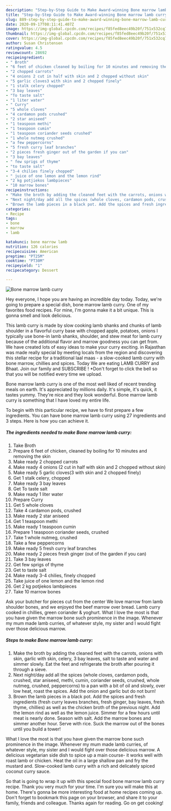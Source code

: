 ```yaml
---
description: "Step-by-Step Guide to Make Award-winning Bone marrow lamb curry"
title: "Step-by-Step Guide to Make Award-winning Bone marrow lamb curry"
slug: 889-step-by-step-guide-to-make-award-winning-bone-marrow-lamb-curry
date: 2020-09-17T08:11:41.407Z
image: https://img-global.cpcdn.com/recipes/f85fed8eec49b20f/751x532cq70/bone-marrow-lamb-curry-recipe-main-photo.jpg
thumbnail: https://img-global.cpcdn.com/recipes/f85fed8eec49b20f/751x532cq70/bone-marrow-lamb-curry-recipe-main-photo.jpg
cover: https://img-global.cpcdn.com/recipes/f85fed8eec49b20f/751x532cq70/bone-marrow-lamb-curry-recipe-main-photo.jpg
author: Susan Christensen
ratingvalue: 4.5
reviewcount: 28692
recipeingredient:
- " Broth"
- "6 feet of chicken cleaned by boiling for 10 minutes and removing the skin"
- "2 chopped carrots"
- "4 onions 2 cut in half with skin and 2 chopped without skin"
- "5 garlic cloves3 with skin and 2 chopped finely"
- "1 stalk celery chopped"
- "3 bay leaves"
- "To taste salt"
- "1 liter water"
- " Curry"
- "5 whole cloves"
- "4 cardamon pods crushed"
- "2 star aniseed"
- "1 teaspoon methi"
- "1 teaspoon cumin"
- "1 teaspoon coriander seeds crushed"
- "1 whole nutmeg crushed"
- "a few peppercorns"
- "5 fresh curry leaf branches"
- "2 pieces fresh ginger out of the garden if you can"
- "3 bay leaves"
- " few sprigs of thyme"
- "to taste salt"
- "3-4 chilies finely chopped"
- " juice of one lemon and the lemon rind"
- "2 kg potjiekos lambpieces"
- "10 marrow bones"
recipeinstructions:
- "Make the broth by adding the cleaned feet with the carrots, onions with skin, garlic with skin, celery, 3 bay leaves, salt to taste and water and simmer slowly. Eat the feet and refrigerate the broth after pouring it through a sieve."
- "Next night/day add all the spices (whole cloves, cardamon pods, crushed, star aniseed, methi, cumin, coriander seeds, crushed, whole nutmeg, crushed, peppercorns) to a pan with a bit of oil and slowly, over low heat, roast the spices. Add the onion and garlic but do not burn!"
- "Brown the lamb pieces in a black pot. Add the spices and fresh ingredients (fresh curry leaves branches, fresh ginger, bay leaves, fresh thyme, chillies) as well as the chicken broth of the previous night. Add the lemon rind as well as the lemon juice. Simmer for a few hours until meat is nearly done. Season with salt. Add the marrow bones and simmer another hour. Serve with rice. Suck the marrow out of the bones until you build a tower!"
categories:
- Recipe
tags:
- bone
- marrow
- lamb

katakunci: bone marrow lamb 
nutrition: 126 calories
recipecuisine: American
preptime: "PT25M"
cooktime: "PT30M"
recipeyield: "1"
recipecategory: Dessert

---
```



![Bone marrow lamb curry](https://img-global.cpcdn.com/recipes/f85fed8eec49b20f/751x532cq70/bone-marrow-lamb-curry-recipe-main-photo.jpg)

Hey everyone, I hope you are having an incredible day today. Today, we're going to prepare a special dish, bone marrow lamb curry. One of my favorites food recipes. For mine, I'm gonna make it a bit unique. This is gonna smell and look delicious.

This lamb curry is made by slow cooking lamb shanks and chunks of lamb shoulder in a flavorful curry base with chopped apple, potatoes, onions I typically use bone-in lamb shanks, shoulder, and stew meat for lamb curry because of the additional flavor and marrow goodness you can get from. We have created lots of easy ideas to make your curry exciting. in Rajasthan was made really special by meeting locals from the region and discovering this stellar recipe for a traditional laal maas - a slow-cooked lamb curry with bone marrow, chillies and spices. Today We are eating LAMB CURRY and Bhaat. Join our family and SUBSCRIBE ! *Don&#39;t forget to click the bell so that you will be notified every time we upload.

Bone marrow lamb curry is one of the most well liked of recent trending meals on earth. It's appreciated by millions daily. It's simple, it's quick, it tastes yummy. They're nice and they look wonderful. Bone marrow lamb curry is something that I have loved my entire life.


To begin with this particular recipe, we have to first prepare a few ingredients. You can have bone marrow lamb curry using 27 ingredients and 3 steps. Here is how you can achieve it.

<!--inarticleads1-->

##### The ingredients needed to make Bone marrow lamb curry:

1. Take  Broth
1. Prepare 6 feet of chicken, cleaned by boiling for 10 minutes and removing the skin
1. Make ready 2 chopped carrots
1. Make ready 4 onions (2 cut in half with skin and 2 chopped without skin)
1. Make ready 5 garlic cloves(3 with skin and 2 chopped finely)
1. Get 1 stalk celery, chopped
1. Make ready 3 bay leaves
1. Get To taste salt
1. Make ready 1 liter water
1. Prepare  Curry
1. Get 5 whole cloves
1. Take 4 cardamon pods, crushed
1. Make ready 2 star aniseed
1. Get 1 teaspoon methi
1. Make ready 1 teaspoon cumin
1. Prepare 1 teaspoon coriander seeds, crushed
1. Take 1 whole nutmeg, crushed
1. Take a few peppercorns
1. Make ready 5 fresh curry leaf branches
1. Make ready 2 pieces fresh ginger (out of the garden if you can)
1. Take 3 bay leaves
1. Get  few sprigs of thyme
1. Get to taste salt
1. Make ready 3-4 chilies, finely chopped
1. Take  juice of one lemon and the lemon rind
1. Get 2 kg potjiekos lambpieces
1. Take 10 marrow bones


Ask your butcher for pieces cut from the center We love marrow from lamb shoulder bones, and we enjoyed the beef marrow over bread. Lamb curry cooked in chillies, green coriander &amp; yoghurt. What I love the most is that you have given the marrow bone such prominence in the image. Whenever my mum made lamb curries, of whatever style, my sister and I would fight over those delicious marrow. 

<!--inarticleads2-->

##### Steps to make Bone marrow lamb curry:

1. Make the broth by adding the cleaned feet with the carrots, onions with skin, garlic with skin, celery, 3 bay leaves, salt to taste and water and simmer slowly. Eat the feet and refrigerate the broth after pouring it through a sieve.
1. Next night/day add all the spices (whole cloves, cardamon pods, crushed, star aniseed, methi, cumin, coriander seeds, crushed, whole nutmeg, crushed, peppercorns) to a pan with a bit of oil and slowly, over low heat, roast the spices. Add the onion and garlic but do not burn!
1. Brown the lamb pieces in a black pot. Add the spices and fresh ingredients (fresh curry leaves branches, fresh ginger, bay leaves, fresh thyme, chillies) as well as the chicken broth of the previous night. Add the lemon rind as well as the lemon juice. Simmer for a few hours until meat is nearly done. Season with salt. Add the marrow bones and simmer another hour. Serve with rice. Suck the marrow out of the bones until you build a tower!


What I love the most is that you have given the marrow bone such prominence in the image. Whenever my mum made lamb curries, of whatever style, my sister and I would fight over those delicious marrow. A delicious vegetarian side dish to spice up a main course- it works well with roast lamb or chicken. Heat the oil in a large shallow pan and fry the mustard and. Slow-cooked lamb curry with a rich and delicately spiced coconut curry sauce. 

So that is going to wrap it up with this special food bone marrow lamb curry recipe. Thank you very much for your time. I'm sure you will make this at home. There's gonna be more interesting food at home recipes coming up. Don't forget to bookmark this page on your browser, and share it to your family, friends and colleague. Thanks again for reading. Go on get cooking!
